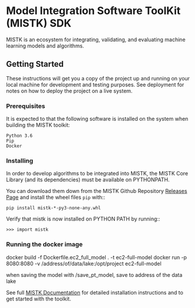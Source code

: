 # Model Integration Software ToolKit (MISTK) SDK
	
MISTK is an ecosystem for integrating, validating, and evaluating machine learning models and algorithms. 

## Getting Started

These instructions will get you a copy of the project up and running on your local machine for development and testing purposes. See deployment for notes on how to deploy the project on a live system.

### Prerequisites

It is expected to that the following software is installed on the system when building the MISTK toolkit:

```
Python 3.6
Pip
Docker
```

### Installing

In order to develop algorithms to be integrated into MISTK, the
MISTK Core Library (and its dependencies) must be available on
PYTHONPATH.

You can download them down from the MISTK Github Repository [Releases Page](https://github.com/mistkml/mistk/releases)
and install the wheel files `pip` with::

    pip install mistk-*-py3-none-any.whl

Verify that mistk is now installed on PYTHON PATH by running::

    >>> import mistk

### Running the docker image

docker build -f Dockerfile.ec2_full_model . -t ec2-full-model
docker run -p 8080:8080 -v /address/of/data/lake:/opt/project ec2-full-model 

when saving the model with /save_pt_model, save to address of the data lake

See full [MISTK Documentation](https://mistkml.github.io/) for detailed installation instructions and to get started with the toolkit.